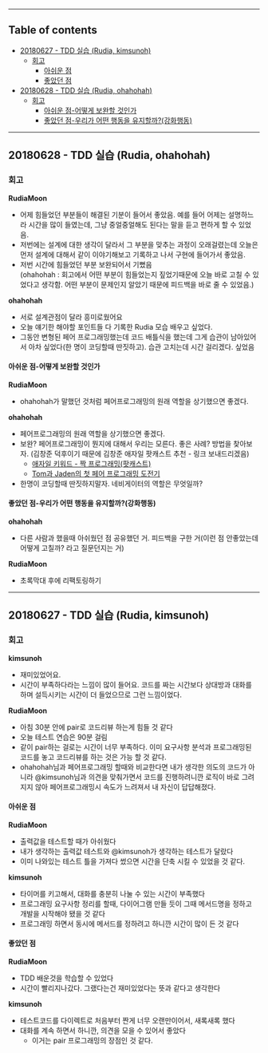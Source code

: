 --------------------------------
## Table of contents

* [20180627 - TDD 실습 (Rudia, kimsunoh)](#20180627---tdd-실습-(Rudia,-kimsunoh))
  * [회고](#회고)
    * [아쉬운 점](#아쉬운-점)
    * [좋았던 점](#좋았던-점)
* [20180628 - TDD 실습 (Rudia, ohahohah)](#20180628---TDD-실습-(Rudia,-ohahohah))
  * [회고](#회고)
    * [아쉬운 점-어떻게 보완할 것인가](#아쉬운-점----어떻게-보완할-것인가)
    * [좋았던 점-우리가 어떤 행동을 유지할까?(강화행동)](#좋았던-점---우리가-어떤-행동을-유지할까-강화행동)
  
-----
## 20180628 - TDD 실습 (Rudia, ohahohah)
### 회고
**RudiaMoon**		
- 어제 힘들었던 부분들이 해결된 기분이 들어서 좋았음. 예를 들어 어제는 설명하느라 시간을 많이 들였는데, 그냥 중얼중얼해도 된다는 말을 듣고 편하게 할 수 있었음.
- 저번에는 설계에 대한 생각이 달라서 그 부분을 맞추는 과정이 오래걸렸는데 오늘은 먼저 설계에 대해서 같이 이야기해보고 기록하고 나서 구현에 들어가서 좋았음.
- 저번 시간에 힘들었던 부분 보완되어서 기뻤음    
  (ohahohah : 회고에서 어떤 부분이 힘들었는지 짚었기때문에 오늘 바로 고칠 수 있었다고 생각함. 어떤 부분이 문제인지 알았기 때문에 피드백을 바로 줄 수 있었음.)

**ohahohah**		
- 서로 설계관점이 달라 흥미로웠어요
- 오늘 얘기한 해야할 포인트들 다 기록한 Rudia 모습 배우고 싶었다.
- 그동안 변형된 페어 프로그래밍했는데 코드 배틀식을 했는데 그게 습관이 남아있어서 아차 싶었다(한 명이 코딩할때 딴짓하고). 습관 고치는데 시간 걸리겠다. 싶었음
#### 아쉬운 점-어떻게 보완할 것인가
**RudiaMoon**		
- ohahohah가 말했던 것처럼 페어프로그래밍의 원래 역할을 상기했으면 좋겠다.

**ohahohah**		
- 페어프로그래밍의 원래 역할을 상기했으면 좋겠다.
- 보완? 페어프로그래밍이 뭔지에 대해서 우리는 모른다. 좋은 사례? 방법을 찾아보자. (김창준 덕후이기 때문에 김창준 애자일 팟캐스트 추천 - 링크 보내드리겠음)
	- [애자일 키워드 - 짝 프로그래밍(팟캐스트)](http://www.podbbang.com/ch/14757?e=22408410)
	- [Tom과 Jaden의 첫 페어 프로그래밍 도전기](http://blog.dramancompany.com/2015/11/tom과-jaden의-첫-페어-프로그래밍-도전기/)
- 한명이 코딩할때 딴짓하지말자. 네비게이터의 역할은 무엇일까?

#### 좋았던 점-우리가 어떤 행동을 유지할까?(강화행동)		
**ohahohah**		
- 다른 사람과 했을때 아쉬웠던 점 공유했던 거. 피드백을 구한 거(이런 점 안좋았는데 어떻게 고칠까? 라고 질문던지는 거)

**RudiaMoon**		
- 초록막대 후에 리팩토링하기

----
## 20180627 - TDD 실습 (Rudia, kimsunoh)
### 회고
**kimsunoh**  
- 재미있었어요.
- 시간이 부족하다라는 느낌이 많이 들어요. 코드를 짜는 시간보다 상대방과 대화를 하며 설득시키는 시간이 더 들었으므로 그런 느낌이었다.

**RudiaMoon** 
- 아침 30분 안에 pair로 코드리뷰 하는게 힘들 것 같다
- 오늘 테스트 연습은 90분 걸림
- 같이 pair하는 걸로는 시간이 너무 부족하다. 이미 요구사항 분석과 프로그래밍된 코드를 놓고 코드리뷰를 하는 것은 가능 할 것 같다.
- ohahohah님과 페어프로그래밍 할때와 비교한다면 내가 생각한 의도의 코드가 아니라 @kimsunoh님과 의견을 맞춰가면서 코드를 진행하려니깐 로직이 바로 그려지지 않아 페어프로그래밍시 속도가 느려져서 내 자신이 답답해졌다. 

#### 아쉬운 점
**RudiaMoon** 
- 출력값을 테스트할 때가 아쉬웠다
- 내가 생각하는 출력값 테스트와 @kimsunoh가 생각하는 테스트가 달랐다
- 이미 나와있는 테스트 틀을 가져다 썼으면 시간을 단축 시킬 수 있었을 것 같다.

**kimsunoh**        
- 타이머를 키고해서, 대화를 충분히 나눌 수 있는 시간이 부족했다
- 프로그래밍 요구사항 정리를 할때, 다이어그램 만들 듯이 그때 메서드명을 정하고 개발을 시작해야 됐을 것 같다
- 프로그래밍 하면서 동시에 메서드를 정하려고 하니깐 시간이 많이 든 것 같다

#### 좋았던 점
**RudiaMoon** 
- TDD 배운것을 학습할 수 있었다
- 시간이 빨리지나갔다. 그랬다는건 재미있었다는 뜻과 같다고 생각한다

**kimsunoh**
- 테스트코드를 다이렉트로 처음부터 짠게 너무 오랜만이어서, 새록새록 했다
- 대화를 계속 하면서 하니깐, 의견을 모을 수 있어서 좋았다
	- 이거는 pair 프로그래밍의 장점인 것 같다.

